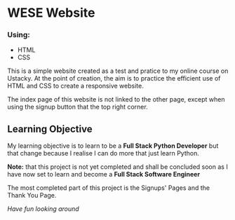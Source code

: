 # WESE Website

### Using:
* HTML
* CSS

This is a simple website created as a test and pratice to my online course on Ustacky.
At the point of creation, the aim is to practice the efficient use of HTML and CSS to 
create a responsive website.

The index page of this website is not linked to the other page, except when using the 
signup button that the top right corner.

## Learning Objective
My learning objective is to learn to be a **Full Stack Python Developer** but that change
because I realise I can do more that just learn Python.

**Note:** that this project is not yet completed and shall be concluded soon as 
I have now set to learn and become a **Full Stack Software Engineer**

The most completed part of this project is the Signups' Pages and the Thank You Page.

*Have fun looking around*
